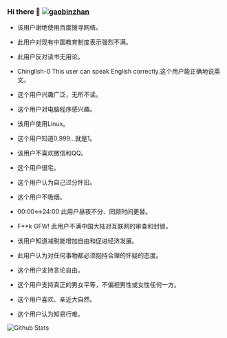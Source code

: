 ### Hi there 👋  <a href="https://github.com/gaobinzhan"><img src="https://komarev.com/ghpvc/?username=gaobinzhan" alt="gaobinzhan" /></a>

- 该用户谢绝使用百度搜寻网络。
- 此用户对现有中国教育制度表示强烈不满。
- 此用户反对读书无用论。
- Chinglish-0	This user can speak English correctly.这个用户能正确地说英文。

- 这个用户兴趣广泛，无所不读。
- 这个用户对电脑程序感兴趣。
- 该用户使用Linux。
- 这个用户知道0.999…就是1。
- 该用户不喜欢微信和QQ。

- 这个用户很宅。
- 这个用户认为自己过分怀旧。
- 这个用户不吸烟。
- 00:00↔24:00	此用户昼夜不分、罔顾时间更替。
- F**k GFW!	此用户不满中国大陆对互联网的审查和封锁。
- 该用户知道减税能增加自由和促进经济发展。
- 此用户认为对任何事物都必须抱持合理的怀疑的态度。
- 这个用户支持言论自由。
- 这个用户支持真正的男女平等，不偏袒男性或女性任何一方。
- 这个用户喜欢、亲近大自然。
- 这个用户认为知易行难。

![Github Stats](https://github-readme-stats.vercel.app/api?username=gaobinzhan&show_icons=true&count_private=true)
